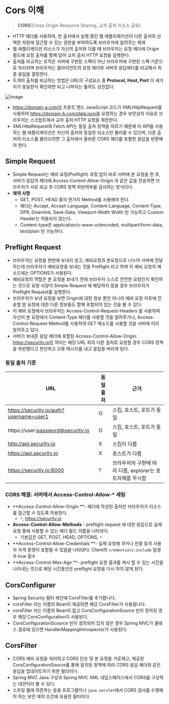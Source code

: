 # Cors 이해

> **CORS**(Cross-Origin Resource Sharing, 교차 출처 리소스 공유)

- HTTP 헤더를 사용하여, 한 출처에서 실행 중인 웹 애플리케이션이 다른 출처의 선택한 자원에 접근할 수 있는 권한을 부여하도록 브라우저에 알려주는 체제
- 웹 애플리케이션 리소스가 자신의 출처와 다를 때 브라우저는 요청 헤더에 Origin 필드에 요청 출처를 함께 담아 교차 출처 HTTP 요청을 실행한다.
- 출처를 비교하는 로직은 서버에 구현된 스펙이 아닌 브라우저에 구현된 스펙 기준으로 처리되며 브라우저는 클라이언트의 요청 헤더와 서버의 응답헤더를 비교해서 최종 응답을 결정한다.
- 두개의 출처를 비교하는 방법은 URL의 구성요소 중 **Protocol, Host, Port** 이 세가지가 동일한지 확인하면 되고 나머지는 틀려도 상관없다.

![image](https://github.com/wanniDev/TIL_collection/assets/81374655/c00bd797-515e-458d-9343-ed140d076d4a)

- https://domain-a.com의 프론트 엔드 JavaScript 코드가 XMLHttpRequest를 사용하여 https://domain-b.com/data.json을 요청하는 경우 보안상의 이유로 브라우저는 스크립트에서 교차 출처 HTTP 요청을 제한한다. 
- XMLHttpRequest와 Fetch API는 동일 출처 정책을 따르기 때문에 이 API를 사용하는 웹 애플리케이션은 자신의 출처와 동일한 리소스만 불러올 수 있으며, 다른 출처의 리소스를 불러오려면 그 출처에서 올바른 CORS 헤더를 포함한 응답을 반환해야 한다.

## Simple Request

- Simple Request는 예비 요청(Preflight) 과정 없이 바로 서버에 본 요청을 한 후, 서버가 응답의 헤더에 Access-Control-Allow-Origin 과 같은 값을 전송하면 브라우저가 서로 비교 후 CORS 정책 위반여부를 검사하는 방식이다.
- **제약 사항**
  - GET, POST, HEAD 중의 한가지 Method를 사용해야 한다.
  - 헤더는 Accept, Accept-Language, Content-Language, Content-Type, DPR, Downlink, Save-Data, Viewport-Width Width 만 가능하고 Custom Header는 허용되지 않는다.
  - Content-type은 application/x-www-urlencoded, multipart/form-data, text/plain 만 가능하다.

## Preflight Request

- 브라우저는 요청을 한번에 보내지 않고, 예비요청과 본요청으로 나누어 서버에 전달하는데 브라우저가 예비요청을 보내는 것을 Preflight 라고 하며 이 예비 요청의 메소드에는 OPTIONS가 사용된다.
- 예비요청의 역할은 본 요청을 보내기 전에 브라우저 스스로 안전한 요청인지 확인하는 것으로 요청 사양이 Simple Request 에 해당하지 않을 경우 브라우저가 Preflight Request를 실행한다.
- 브라우저가 보낸 요청을 보면 Origin에 대한 정보 뿐만 아니라 예비 요청 이후에 전송할 본 요청에 대한 다른 정보들도 함께 포함되어 있는 것을 볼 수 있다.
- 이 예비 요청에서 브라우저는 Access-Control-Request-Headers 를 사용하여 자신이 본 요청에서 Content-Type 헤더를 사용할 것을 알려주거나, Access-Control-Request-Method를 사용하여 GET 메소드를 사용할 것을 서버에 미리 알려주고 있다.
- 서버가 보내준 응답 헤더에 포함된 Access-Control-Allow-Origin: https://security.io의 의미는 해당 URL 외의 다른 출처로 요청할 경우 CORS 정책을 위반했다고 판단하고 오류 메시지를 내고 응답을 버리게 된다.

### 동일 출처 기준

| URL                                     | 동일 출처 | 근거                                                      |
| --------------------------------------- | --------- | --------------------------------------------------------- |
| https://security.io/auth?username=user1 | O         | 스킴, 호스트, 포트가 동일                                 |
| https://user:password@security.io       | O         | 스킴, 호스트, 포트가 동일                                 |
| http://api.security.io                  | X         | 스킴이 다름                                               |
| https://api.security.io                 | X         | 호스트가 다름                                             |
| https://security.io:8000                | ?         | 브라우저의 구현에 따라 다름, explorer는 포트자체를 무시함 |

### CORS 해결: 서버에서 Access-Control-Allow-* 세팅

- **Access-Control-Allow-Origin **- 헤더에 작성된 출처만 브라우저가 리소스를 접근할 수 있도록 허용한다.
  - `*`, https://security.io
- **Access-Control-Allow-Methods** - preflight request 에 대한 응답으로 실제 요청 중에 사용할 수 있는 헤더 필드 이름을 나타낸다.
  - 기본값은 GET, POST, HEAD, OPTIONS, `*`
- **Access-Control-Allow-Credentials **- 실제 요청에 쿠키나 인증 등의 사용자 자격 증명이 포함될 수 있음을 나타낸다. Client의 `credentials:include` 일경우 true 필수
- **Access-Control-Max-Age **- preflight 요청 결과를 캐시 할 수 있는 시간을 나타내는 것으로 해당 시간동안은 preflight 요청을 다시 하지 않게 된다.

## CorsConfigurer

- Spring Security 필터 체인에 CorsFilter를 추가합니다.
- corsFilter 라는 이름의 Bean이 제공되면 해당 CorsFilter가 사용됩니다.
- corsFilter 라는 이름의 Bean이 없고 CorsConfigurationSource 빈이 정의된 경우 해당 CorsConfiguration이 사용된다.
- CorsConfigurationScource 빈이 정의되어 있지 않은 경우 Spring MVC가 클래스 경로에 있으면 HandlerMappingIntrospector가 사용된다.

## CorsFilter

- CORS 예비 요청을 처리하고 CORS 단순 및 본 요청을 가로채고, 제공된 CorsConfigurationSource를 통해 일치된 정책에 따라 CORS 응답 헤더와 같은 응답을 업데이트하기 위한 필터이다.
- Spring MVC Java 구성과 Spring MVC XML 네임스페이스에서 CORS를 구성하는 대안이라 볼 수 있다.
- 스프링 웹에 의존하는 응용 프로그램이나 `java.servlet`에서 CORS 검사를 수행해야 하는 보안 제약 조건에 유용한 필터이다.